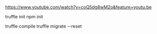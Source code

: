 https://www.youtube.com/watch?v=coQ5dg8wM2o&feature=youtu.be

truffle init
npm init

truffle compile
truffle migrate --reset